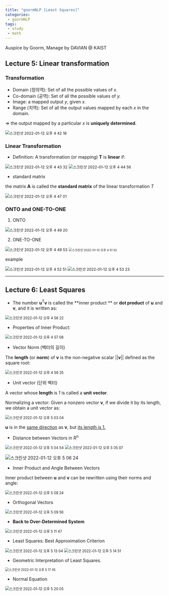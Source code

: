```yaml
---
title: "goormNLP [Least Squares]"  
categories:
 - goormNLP
tags:
 - study
 - math
---
```


Auspice by Goorm, Manage by DAVIAN @ KAIST

## Lecture 5: Linear transformation



### Transformation

- Domain (정의역): Set of all the possible values of *x*.
- Co-domain (공역): Set of all the possible values of *y.*
- Image: a mapped output *y*, given *x.*
- Range (치역): Set of all the output values mapped by each *x* in the domain.

=> the output mapped by a particular *x* is **uniquely determined**.

<img src="https://user-images.githubusercontent.com/67947808/149084633-49ff8772-f313-4825-8327-05beb9d66023.png" alt="스크린샷 2022-01-12 오후 4 42 16" style="zoom:85%;" />



### Linear Transformation



- Definition: A transformation (or mapping) **T** is **linear** if:

<img src="https://user-images.githubusercontent.com/67947808/149084793-c38fde5e-a09f-402e-9f83-604bea3b3431.png" alt="스크린샷 2022-01-12 오후 4 43 32" style="zoom:85%;" />



<img src="https://user-images.githubusercontent.com/67947808/149084994-d82a6ff2-96b8-47cd-80da-be55883c4e8d.png" alt="스크린샷 2022-01-12 오후 4 44 56" style="zoom:85%;" />

- standard matrix

the matrix **A** is called the **standard matrix** of the linear transformation *T*

<img src="https://user-images.githubusercontent.com/67947808/149085295-759da393-ab8c-47ee-b47b-5d362eef380a.png" alt="스크린샷 2022-01-12 오후 4 47 01" style="zoom:85%;" />

### ONTO and ONE-TO-ONE

1. ONTO

<img src="https://user-images.githubusercontent.com/67947808/149085612-8925076d-6bc5-49cb-be48-994500cd2549.png" alt="스크린샷 2022-01-12 오후 4 49 20" style="zoom:85%;" />

2. ONE-TO-ONE

<img src="https://user-images.githubusercontent.com/67947808/149085686-c585e831-57ec-4d51-b332-66d1ba7a24c8.png" alt="스크린샷 2022-01-12 오후 4 49 53" style="zoom:85%;" />



<img src="https://user-images.githubusercontent.com/67947808/149085930-3dad2ad5-21e2-4dcf-84aa-42c1362ea826.png" alt="스크린샷 2022-01-12 오후 4 51 52" style="zoom:67%;" />



example

<img src="https://user-images.githubusercontent.com/67947808/149086046-f5d0dfa1-766f-4394-b2b4-35c779c73c83.png" alt="스크린샷 2022-01-12 오후 4 52 51" style="zoom:85%;" />

<img src="https://user-images.githubusercontent.com/67947808/149086120-1d6464a4-5586-4c93-8b8a-2fd8d7d6cca2.png" alt="스크린샷 2022-01-12 오후 4 53 23" style="zoom:85%;" />

---

## Lecture 6: Least Squares



- The number **u**<sup>T</sup>**v** is called the **inner product ** or **dot product** of **u** and **v**, and it is written as:

<img src="https://user-images.githubusercontent.com/67947808/149086562-f62eea94-2685-43e8-a9b0-4b8e5a740bb9.png" alt="스크린샷 2022-01-12 오후 4 56 22" style="zoom:80%;" />

- Properties of Inner Product:

<img src="https://user-images.githubusercontent.com/67947808/149086682-9838578e-e872-4584-8b2f-7d01cebb2595.png" alt="스크린샷 2022-01-12 오후 4 57 08" style="zoom:80%;" />

- Vector Norm (벡터의 길이)

The **length** (or **norm**) of **v** is the non-negative scalar ||**v**|| defined as the square root:

<img src="https://user-images.githubusercontent.com/67947808/149087030-65871ec0-a52a-4461-8b11-7b6dace23010.png" alt="스크린샷 2022-01-12 오후 4 59 35" style="zoom:80%;" />

- Unit vector (단위 벡터)

A vector whose **length** is *1* is called a **unit vector**.

Normalizing a vector: Given a nonzero vector **v**, if we divide it by its length, we obtain a unit vector as:

<img src="https://user-images.githubusercontent.com/67947808/149087479-2cde0d21-23e6-424e-8ffa-b97df6cf02c3.png" alt="스크린샷 2022-01-12 오후 5 03 04" style="zoom:80%;" />

**u** is in the <u>same direction</u> as **v**, but <u>its length is 1.</u>



- Distance between Vectors in R<sup>n</sup>

<img src="https://user-images.githubusercontent.com/67947808/149087744-8bd46f81-3cde-4265-9820-d3902ffd798e.png" alt="스크린샷 2022-01-12 오후 5 04 54" style="zoom:80%;" />

<img src="https://user-images.githubusercontent.com/67947808/149087774-14f364ce-8cca-454a-9908-95a25b623ab3.png" alt="스크린샷 2022-01-12 오후 5 05 07" style="zoom:80%;" />

![스크린샷 2022-01-12 오후 5 06 24](https://user-images.githubusercontent.com/67947808/149087970-562477ed-8225-4165-82c4-1a0060b180ff.png)



- Inner Product and Angle Between Vectors

Inner product between **u** and **v** can be rewritten using their norms and angle:

<img src="https://user-images.githubusercontent.com/67947808/149088259-cef58cda-7756-41ee-8b69-37575446fdeb.png" alt="스크린샷 2022-01-12 오후 5 08 24" style="zoom:80%;" />




- Orthogonal Vectors

<img src="https://user-images.githubusercontent.com/67947808/149088459-02c8b58e-b4f1-4020-afc4-b63f347b7f00.png" alt="스크린샷 2022-01-12 오후 5 09 56" style="zoom:80%;" />

- **Back to Over-Determined System**

<img src="https://user-images.githubusercontent.com/67947808/149088711-ab8aef45-c899-4bdd-beeb-70dece19b6cd.png" alt="스크린샷 2022-01-12 오후 5 11 47" style="zoom:80%;" />



- Least Squares: Best Approximation Criterion

<img src="https://user-images.githubusercontent.com/67947808/149088894-d077863f-2ea1-4118-867a-240782f01dcc.png" alt="스크린샷 2022-01-12 오후 5 13 04" style="zoom:80%;" />

<img src="https://user-images.githubusercontent.com/67947808/149089158-49a147c1-3671-4ecc-908e-14a435adfdd7.png" alt="스크린샷 2022-01-12 오후 5 14 51" style="zoom:80%;" />

- Geometric Interpretation of Least Squares.

<img src="https://user-images.githubusercontent.com/67947808/149089603-c3aa566c-5cc0-4fff-8e84-45be4b78149e.png" alt="스크린샷 2022-01-12 오후 5 17 45" style="zoom:70%;" />

- Normal Equation

<img src="https://user-images.githubusercontent.com/67947808/149089942-c80f51f3-2d9f-482f-b7b3-f5813cc88b37.png" alt="스크린샷 2022-01-12 오후 5 20 05" style="zoom:80%;" />

